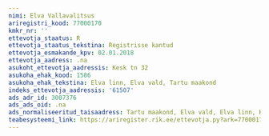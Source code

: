 ```yaml
---
nimi: Elva Vallavalitsus
ariregistri_kood: 77000170
kmkr_nr: ''
ettevotja_staatus: R
ettevotja_staatus_tekstina: Registrisse kantud
ettevotja_esmakande_kpv: 02.01.2018
ettevotja_aadress: .na
asukoht_ettevotja_aadressis: Kesk tn 32
asukoha_ehak_kood: 1586
asukoha_ehak_tekstina: Elva linn, Elva vald, Tartu maakond
indeks_ettevotja_aadressis: '61507'
ads_adr_id: 3007376
ads_ads_oid: .na
ads_normaliseeritud_taisaadress: Tartu maakond, Elva vald, Elva linn, Kesk tn 32
teabesysteemi_link: https://ariregister.rik.ee/ettevotja.py?ark=77000170&ref=rekvisiidid
---
```

